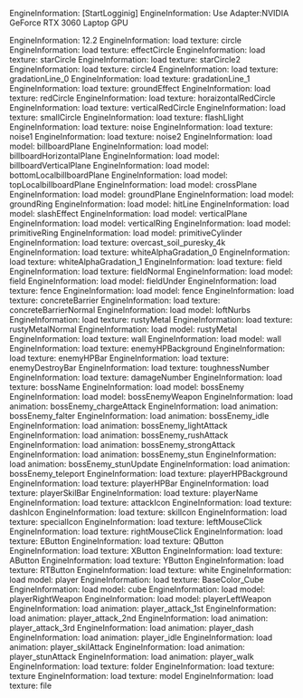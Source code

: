 EngineInformation:     [StartLogginig]
EngineInformation:     Use Adapter:NVIDIA GeForce RTX 3060 Laptop GPU

EngineInformation:     12.2
EngineInformation:     load texture: circle
EngineInformation:     load texture: effectCircle
EngineInformation:     load texture: starCircle
EngineInformation:     load texture: starCircle2
EngineInformation:     load texture: circle4
EngineInformation:     load texture: gradationLine_0
EngineInformation:     load texture: gradationLine_1
EngineInformation:     load texture: groundEffect
EngineInformation:     load texture: redCircle
EngineInformation:     load texture: horaizontalRedCircle
EngineInformation:     load texture: verticalRedCircle
EngineInformation:     load texture: smallCircle
EngineInformation:     load texture: flashLlight
EngineInformation:     load texture: noise
EngineInformation:     load texture: noise1
EngineInformation:     load texture: noise2
EngineInformation:     load model: billboardPlane
EngineInformation:     load model: billboardHorizontalPlane
EngineInformation:     load model: billboardVerticalPlane
EngineInformation:     load model: bottomLocalbillboardPlane
EngineInformation:     load model: topLocalbillboardPlane
EngineInformation:     load model: crossPlane
EngineInformation:     load model: groundPlane
EngineInformation:     load model: groundRing
EngineInformation:     load model: hitLine
EngineInformation:     load model: slashEffect
EngineInformation:     load model: verticalPlane
EngineInformation:     load model: verticalRing
EngineInformation:     load model: primitiveRing
EngineInformation:     load model: primitiveCylinder
EngineInformation:     load texture: overcast_soil_puresky_4k
EngineInformation:     load texture: whiteAlphaGradation_0
EngineInformation:     load texture: whiteAlphaGradation_1
EngineInformation:     load texture: field
EngineInformation:     load texture: fieldNormal
EngineInformation:     load model: field
EngineInformation:     load model: fieldUnder
EngineInformation:     load texture: fence
EngineInformation:     load model: fence
EngineInformation:     load texture: concreteBarrier
EngineInformation:     load texture: concreteBarrierNormal
EngineInformation:     load model: loftNurbs
EngineInformation:     load texture: rustyMetal
EngineInformation:     load texture: rustyMetalNormal
EngineInformation:     load model: rustyMetal
EngineInformation:     load texture: wall
EngineInformation:     load model: wall
EngineInformation:     load texture: enemyHPBackground
EngineInformation:     load texture: enemyHPBar
EngineInformation:     load texture: enemyDestroyBar
EngineInformation:     load texture: toughnessNumber
EngineInformation:     load texture: damageNumber
EngineInformation:     load texture: bossName
EngineInformation:     load model: bossEnemy
EngineInformation:     load model: bossEnemyWeapon
EngineInformation:     load animation: bossEnemy_chargeAttack
EngineInformation:     load animation: bossEnemy_falter
EngineInformation:     load animation: bossEnemy_idle
EngineInformation:     load animation: bossEnemy_lightAttack
EngineInformation:     load animation: bossEnemy_rushAttack
EngineInformation:     load animation: bossEnemy_strongAttack
EngineInformation:     load animation: bossEnemy_stun
EngineInformation:     load animation: bossEnemy_stunUpdate
EngineInformation:     load animation: bossEnemy_teleport
EngineInformation:     load texture: playerHPBackground
EngineInformation:     load texture: playerHPBar
EngineInformation:     load texture: playerSkilBar
EngineInformation:     load texture: playerName
EngineInformation:     load texture: attackIcon
EngineInformation:     load texture: dashIcon
EngineInformation:     load texture: skilIcon
EngineInformation:     load texture: specialIcon
EngineInformation:     load texture: leftMouseClick
EngineInformation:     load texture: rightMouseClick
EngineInformation:     load texture: EButton
EngineInformation:     load texture: QButton
EngineInformation:     load texture: XButton
EngineInformation:     load texture: AButton
EngineInformation:     load texture: YButton
EngineInformation:     load texture: RTButton
EngineInformation:     load texture: white
EngineInformation:     load model: player
EngineInformation:     load texture: BaseColor_Cube
EngineInformation:     load model: cube
EngineInformation:     load model: playerRightWeapon
EngineInformation:     load model: playerLeftWeapon
EngineInformation:     load animation: player_attack_1st
EngineInformation:     load animation: player_attack_2nd
EngineInformation:     load animation: player_attack_3rd
EngineInformation:     load animation: player_dash
EngineInformation:     load animation: player_idle
EngineInformation:     load animation: player_skilAttack
EngineInformation:     load animation: player_stunAttack
EngineInformation:     load animation: player_walk
EngineInformation:     load texture: folder
EngineInformation:     load texture: texture
EngineInformation:     load texture: model
EngineInformation:     load texture: file
